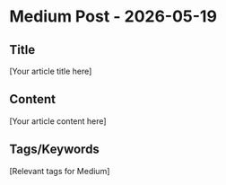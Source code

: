 # Medium Post - 2026-05-19

## Title
[Your article title here]

## Content
[Your article content here]

## Tags/Keywords
[Relevant tags for Medium]
